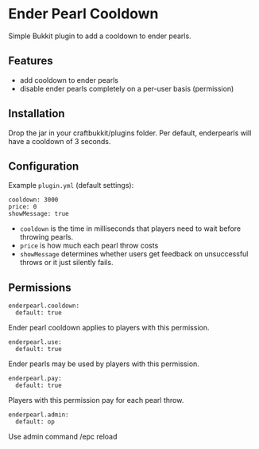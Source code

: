 Ender Pearl Cooldown
====================

Simple Bukkit plugin to add a cooldown to ender pearls.

Features
--------
* add cooldown to ender pearls
* disable ender pearls completely on a per-user basis (permission)

Installation
------------
Drop the jar in your craftbukkit/plugins folder. Per default, enderpearls will have a cooldown of 3 seconds.

Configuration
-------------
Example `plugin.yml` (default settings):

    cooldown: 3000
    price: 0
    showMessage: true

* `cooldown` is the time in milliseconds that players need to wait before throwing pearls. 
* `price` is how much each pearl throw costs
* `showMessage` determines whether users get feedback on unsuccessful throws or it just silently fails.

Permissions
-----------

    enderpearl.cooldown:
      default: true

Ender pearl cooldown applies to players with this permission.

    enderpearl.use:
      default: true

Ender pearls may be used by players with this permission.

    enderpearl.pay:
      default: true

Players with this permission pay for each pearl throw.

    enderpearl.admin:
      default: op

Use admin command /epc reload